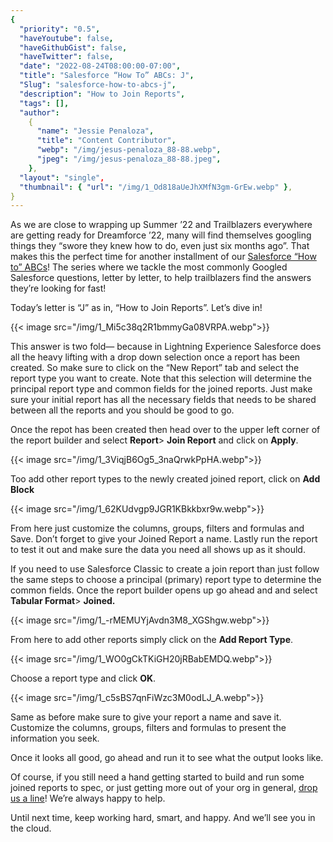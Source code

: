 ```yaml
---
{
  "priority": "0.5",
  "haveYoutube": false,
  "haveGithubGist": false,
  "haveTwitter": false,
  "date": "2022-08-24T08:00:00-07:00",
  "title": "Salesforce “How To” ABCs: J",
  "Slug": "salesforce-how-to-abcs-j",
  "description": "How to Join Reports",
  "tags": [],
  "author":
    {
      "name": "Jessie Penaloza",
      "title": "Content Contributor",
      "webp": "/img/jesus-penaloza_88-88.webp",
      "jpeg": "/img/jesus-penaloza_88-88.jpeg",
    },
  "layout": "single",
  "thumbnail": { "url": "/img/1_Od818aUeJhXMfN3gm-GrEw.webp" },
}
---
```


As we are close to wrapping up Summer ’22 and Trailblazers everywhere are getting ready for Dreamforce ’22, many will find themselves googling things they “swore they knew how to do, even just six months ago”. That makes this the perfect time for another installment of our [Salesforce “How to” ABCs](https://medium.com/tag/salesforce-how-to-abcs/archive)! The series where we tackle the most commonly Googled Salesforce questions, letter by letter, to help trailblazers find the answers they’re looking for fast!

Today’s letter is “J” as in, “How to Join Reports”. Let’s dive in!

{{< image src="/img/1_Mi5c38q2R1bmmyGa08VRPA.webp">}}

This answer is two fold— because in Lightning Experience Salesforce does all the heavy lifting with a drop down selection once a report has been created. So make sure to click on the “New Report” tab and select the report type you want to create. Note that this selection will determine the principal report type and common fields for the joined reports. Just make sure your initial report has all the necessary fields that needs to be shared between all the reports and you should be good to go.

Once the repot has been created then head over to the upper left corner of the report builder and select **Report**> **Join Report** and click on **Apply**.

{{< image src="/img/1_3ViqjB6Og5_3naQrwkPpHA.webp">}}

Too add other report types to the newly created joined report, click on **Add Block**

{{< image src="/img/1_62KUdvgp9JGR1KBkkbxr9w.webp">}}

From here just customize the columns, groups, filters and formulas and Save. Don’t forget to give your Joined Report a name. Lastly run the report to test it out and make sure the data you need all shows up as it should.

If you need to use Salesforce Classic to create a join report than just follow the same steps to choose a principal (primary) report type to determine the common fields. Once the report builder opens up go ahead and and select **Tabular Format**> **Joined.**

{{< image src="/img/1_-rMEMUYjAvdn3M8_XGShgw.webp">}}

From here to add other reports simply click on the **Add Report Type**.

{{< image src="/img/1_WO0gCkTKiGH20jRBabEMDQ.webp">}}

Choose a report type and click **OK**.

{{< image src="/img/1_c5sBS7qnFiWzc3M0odLJ_A.webp">}}

Same as before make sure to give your report a name and save it. Customize the columns, groups, filters and formulas to present the information you seek.

Once it looks all good, go ahead and run it to see what the output looks like.

Of course, if you still need a hand getting started to build and run some joined reports to spec, or just getting more out of your org in general, [drop us a line](https://appexchange.salesforce.com/appxConsultingListingDetail?listingId=a0N30000001gF9jEAE)! We’re always happy to help.

Until next time, keep working hard, smart, and happy. And we’ll see you in the cloud.
